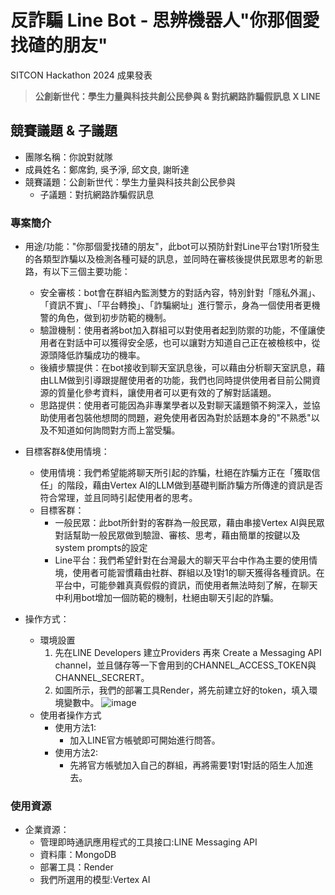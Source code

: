# 反詐騙 Line Bot - 思辨機器人"你那個愛找碴的朋友"

SITCON Hackathon 2024 成果發表

> **公創新世代：學生力量與科技共創公民參與 & 對抗網路詐騙假訊息 X LINE**

## 競賽議題 & 子議題
- 團隊名稱：你說對就隊
- 成員姓名：鄭席鈞, 吳予淨, 邱文良, 謝昕達
- 競賽議題：公創新世代：學生力量與科技共創公民參與
    - 子議題：對抗網路詐騙假訊息

### 專案簡介
- 用途/功能："你那個愛找碴的朋友"，此bot可以預防針對Line平台1對1所發生的各類型詐騙以及檢測各種可疑的訊息，並同時在審核後提供民眾思考的新思路，有以下三個主要功能：
    - 安全審核：bot會在群組內監測雙方的對話內容，特別針對「隱私外漏」、「資訊不實」、「平台轉換」、「詐騙網址」進行警示，身為一個使用者更機警的角色，做到初步防範的機制。
    - 驗證機制：使用者將bot加入群組可以對使用者起到防禦的功能，不僅讓使用者在對話中可以獲得安全感，也可以讓對方知道自己正在被檢核中，從源頭降低詐騙成功的機率。
    - 後續步驟提供：在bot接收到聊天室訊息後，可以藉由分析聊天室訊息，藉由LLM做到引導跟提醒使用者的功能，我們也同時提供使用者目前公開資源的質量化參考資料，讓使用者可以更有效的了解對話議題。
    - 思路提供：使用者可能因為非專業學者以及對聊天議題領不夠深入，並協助使用者包裝他想問的問題，避免使用者因為對於話題本身的"不熟悉"以及不知道如何詢問對方而上當受騙。

- 目標客群&使用情境：
    - 使用情境：我們希望能將聊天所引起的詐騙，杜絕在詐騙方正在「獲取信任」的階段，藉由Vertex AI的LLM做到基礎判斷詐騙方所傳達的資訊是否符合常理，並且同時引起使用者的思考。
    - 目標客群：
        - 一般民眾：此bot所針對的客群為一般民眾，藉由串接Vertex AI與民眾對話幫助一般民眾做到驗證、審核、思考，藉由簡單的按鍵以及system prompts的設定
        - Line平台：我們希望針對在台灣最大的聊天平台中作為主要的使用情境，使用者可能習慣藉由社群、群組以及1對1的聊天獲得各種資訊。在平台中，可能參雜真真假假的資訊，而使用者無法時刻了解，在聊天中利用bot增加一個防範的機制，杜絕由聊天引起的詐騙。
        
- 操作方式：
    - 環境設置
       1. 先在LINE Developers 建立Providers 再來 Create a Messaging API channel，並且儲存等一下會用到的CHANNEL_ACCESS_TOKEN與CHANNEL_SECRERT。
       2. 如圖所示，我們的部署工具Render，將先前建立好的token，填入環境變數中。
        ![image](https://hackmd.io/_uploads/Bkih5jDvC.png)
    - 使用者操作方式<br>
        - 使用方法1:
            - 加入LINE官方帳號即可開始進行問答。
        - 使用方法2:
            - 先將官方帳號加入自己的群組，再將需要1對1對話的陌生人加進去。
    
### 使用資源
- 企業資源：
    - 管理即時通訊應用程式的工具接口:LINE Messaging API<br>
    - 資料庫：MongoDB<br>
    - 部署工具：Render<br>
    - 我們所選用的模型:Vertex AI<br>